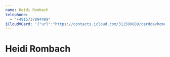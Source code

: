 ```yaml
---
name: Heidi Rombach
telephone:
  - "+4915737894489"
iCloudVCard: '{"url":"https://contacts.icloud.com/311500889/carddavhome/card/BE72DFAA-FB3E-4805-A00A-733D47F88002.vcf","etag":"\"kmfhb186\"","data":"BEGIN:VCARD\r\nVERSION:3.0\r\nFN:\r\nN:Rombach;Heidi;;;\r\nUID:2AD5BB08-F8C2-4494-A399-2C401668A306\r\nPRODID:-//Apple Inc.//iOS 14.0.1//EN\r\nREV:2025-04-03T22:16:26Z\r\nORG:;\r\nTEL:+4915737894489\r\nEND:VCARD"}'
---
```

# Heidi Rombach
